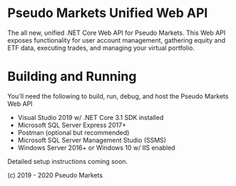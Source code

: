 # Pseudo Markets Unified Web API

The all new, unified .NET Core Web API for Pseudo Markets. This Web API exposes functionality for user account management, gathering equity and ETF data, executing trades, and managing your virtual portfolio. 

# Building and Running
You'll need the following to build, run, debug, and host the Pseudo Markets Web API

 - Visual Studio 2019 w/ .NET Core 3.1 SDK installed
 - Microsoft SQL Server Express 2017+
 - Postman (optional but recommended)
 - Microsoft SQL Server Management Studio (SSMS)
 - Windows Server 2016+ or Windows 10 w/ IIS enabled 
 
Detailed setup instructions coming soon.

(c) 2019 - 2020 Pseudo Markets